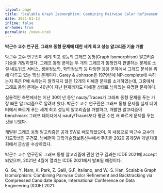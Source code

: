 ```yaml
---
layout: page
title: "Scalable Graph Isomorphism: Combining Pairwise Color Refinement and Backtracking via Compressed Candidate Space - ICDE 2021에 논문 게재"
date: 2021-01-13
inline: false
on-home: true
permalink: /news-crab
---
```


**박근수 교수 연구진, 그래프 동형 문제에 대한 세계 최고 성능 알고리즘 기술 개발**

박근수 교수 연구진이 세계 최고 성능의 그래프 동형(Graph Isomorphism) 알고리즘 기술을 개발하였다. 그래프 동형 문제는 두 개의 그래프가 동형인지 판별하는 문제로 소셜 네트워크 서비스, 생물정보학, 화학정보학 등 다양한 응용 분야에서 그래프 분석을 위해 다루고 있는 핵심 문제이다. Garey & Johnson은 1979년에 NP-complete에 속하는지 혹은 P에 속하는지 알려지지 않은 12개의 미해결 문제를 소개하였는데, 그중에서 그래프 동형 문제는 40년이 지난 현재까지도 미해결 상태로 남아있는 유명한 문제이다.

실용적인 측면에서는 지난 30여 년 동안 nauty/Traces가 그래프 동형 문제를 푸는 가장 빠른 알고리즘으로 알려져 왔다. 박근수 교수 연구진은 그래프 동형 문제를 실제 데이터에서 빠르게 푸는 세계 최고 성능의 알고리즘을 개발하고, 개발한 알고리즘이 benchmark 그래프 데이터에서 nauty/Traces보다 평균 수천 배 빠르게 문제를 푸는 것을 보였다.

개발된 그래프 동형 알고리즘은 공개 SW로 배포되었으며, 이 내용으로 박근수 교수의 지도학생인 구건모, 남예현이 과학기술정보통신부에서 주최한 2020 공개SW 개발자대회에서 금상을 수상하였다.

박근수 교수 연구진의 그래프 동형 알고리즘에 관한 연구 결과는 ICDE 2021에 accept 되었으며, 2021년 4월에 열리는 ICDE 2021에서 발표될 예정이다.

G. Gu, Y. Nam, K. Park, Z. Galil, G.F. Italiano, and W.-S. Han, Scalable Graph Isomorphism: Combining Pairwise Color Refinement and Backtracking via Compressed Candidate Space, International Conference on Data Engineering (ICDE) 2021.